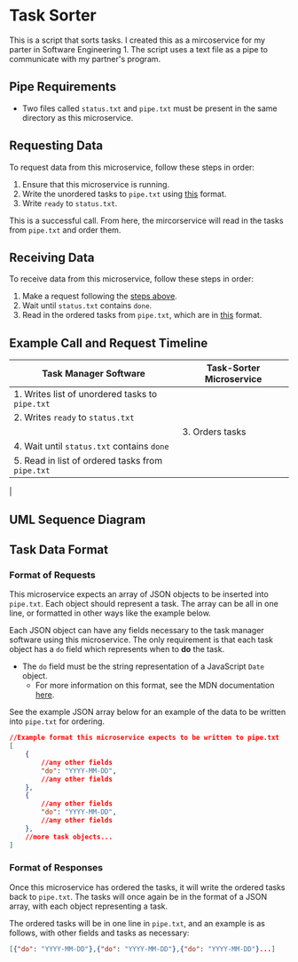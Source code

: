# Task Sorter

This is a script that sorts tasks. I created this as a mircoservice for my parter in Software Engineering 1. The script uses a text file as a pipe to communicate with my partner's program.

## Pipe Requirements
- Two files called `status.txt` and `pipe.txt` must be present in the same directory as this microservice.

## Requesting Data
To request data from this microservice, follow these steps in order:
1. Ensure that this microservice is running.
2. Write the unordered tasks to `pipe.txt` using [this](#format-of-requests) format.
3. Write `ready` to `status.txt`.

This is a successful call. From here, the mircorservice will read in the tasks from `pipe.txt` and order them.

## Receiving Data
To receive data from this microservice, follow these steps in order:
1. Make a request following the [steps above](#requesting-data).
2. Wait until `status.txt` contains `done`.
3. Read in the ordered tasks from `pipe.txt`, which are in [this](#format-of-responses) format.

## Example Call and Request Timeline
| Task Manager Software                            	| Task-Sorter Microservice 	|
|--------------------------------------------------	|--------------------------	|
| 1. Writes list of unordered tasks to `pipe.txt`  	|                          	|
| 2. Writes `ready` to `status.txt`                	|                          	|
|                                                  	| 3. Orders tasks          	|
| 4. Wait until `status.txt` contains `done`       	|                          	|
| 5. Read in list of ordered tasks from `pipe.txt` 	|                          	|
|

## UML Sequence Diagram

## Task Data Format

### Format of Requests
This microservice expects an array of JSON objects to be  inserted into `pipe.txt`. Each object should represent a task. The array can be all in one line, or formatted in other ways like the example below. 

Each JSON object can have any fields necessary to the task manager software using this microservice. The only requirement is that each task object has a `do` field which represents when to <strong>do</strong> the task.
- The `do` field must be the string representation of a JavaScript `Date` object.
  - For more information on this format, see the MDN documentation [here](https://developer.mozilla.org/en-US/docs/Web/JavaScript/Reference/Global_Objects/Date#date_time_string_format).

See the example JSON array below for an example of the data to be written into `pipe.txt` for ordering.
```json
//Example format this microservice expects to be written to pipe.txt
[
    {
        //any other fields
        "do": "YYYY-MM-DD",
        //any other fields
    },
    {
        //any other fields
        "do": "YYYY-MM-DD",
        //any other fields
    },
    //more task objects...
]
```

### Format of Responses
Once this microservice has ordered the tasks, it will write the ordered tasks back to `pipe.txt`. The tasks will once again be in the format of a JSON array, with each object representing a task.

The ordered tasks will be in one line in `pipe.txt`, and an example is as follows, with other fields and tasks as necessary:
```json
[{"do": "YYYY-MM-DD"},{"do": "YYYY-MM-DD"},{"do": "YYYY-MM-DD"}...]
```
